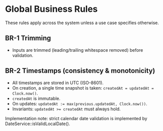 # Global Business Rules

These rules apply across the system unless a use case specifies otherwise.

## BR-1 Trimming
- Inputs are trimmed (leading/trailing whitespace removed) before validation.

## BR-2 Timestamps (consistency & monotonicity)
- All timestamps are stored in UTC (ISO-8601).
- On creation, a single time snapshot is taken: `createdAt = updatedAt = Clock.now()`.
- `createdAt` is immutable.
- On updates: `updatedAt := max(previous.updatedAt, Clock.now())`.
- Invariants: `updatedAt >= createdAt` must always hold.

Implementation note: strict calendar date validation is implemented by DateService::isValidLocalDate().
